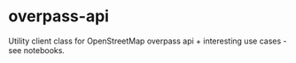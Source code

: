 # overpass-api

Utility client class for OpenStreetMap overpass api + interesting use cases - see notebooks.
